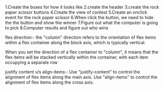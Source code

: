 1.Create the boxes for how it looks like
2.create the header
3.create the rock paper scissor buttons
4.Create the view of contest
5.Create an onclick event for the rock paper scissor
6.When click the button, we need to hide the the button and show the winner
7.Figure out what the computer is going to pick 
8.Computer results and figure out who wins

flex direction:-
the "column" direction refers to the orientation of flex items within a flex container along the block axis, which is typically vertical.

When you set the direction of a flex container to "column", it means that the flex items will be stacked vertically within the container, with each item occupying a separate row

justify content v/s align-items:-
Use "justify-content" to control the alignment of flex items along the main axis.
Use "align-items" to control the alignment of flex items along the cross axis.